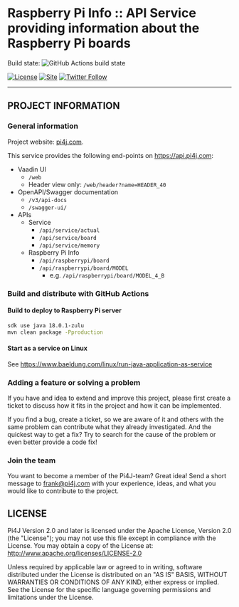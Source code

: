 Raspberry Pi Info :: API Service providing information about the Raspberry Pi boards
====================================================================================

Build state:
![GitHub Actions build state](https://github.com/pi4j/raspberry-pi-info-service/workflows/Continious%20Integration/badge.svg)

[![License](https://img.shields.io/github/license/pi4j/pi4j-v2)](http://www.apache.org/licenses/LICENSE-2.0)
[![Site](https://img.shields.io/badge/Website-pi4j.com-green)](https://pi4j.com)
[![Twitter Follow](https://img.shields.io/twitter/follow/pi4j?label=Pi4J&style=social)](https://twitter.com/pi4j)

---

## PROJECT INFORMATION

### General information

Project website: [pi4j.com](https://pi4j.com/).

This service provides the following end-points on https://api.pi4j.com:

* Vaadin UI
    * `/web`
    * Header view only: `/web/header?name=HEADER_40`
* OpenAPI/Swagger documentation
    * `/v3/api-docs`
    * `/swagger-ui/`
* APIs
    * Service
        * `/api/service/actual`
        * `/api/service/board`
        * `/api/service/memory`
    * Raspberry Pi Info
        * `/api/raspberrypi/board`
        * `/api/raspberrypi/board/MODEL`
            * e.g. `/api/raspberrypi/board/MODEL_4_B`

### Build and distribute with GitHub Actions

#### Build to deploy to Raspberry Pi server

```bash
sdk use java 18.0.1-zulu
mvn clean package -Pproduction
```

#### Start as a service on Linux

See https://www.baeldung.com/linux/run-java-application-as-service

### Adding a feature or solving a problem

If you have and idea to extend and improve this project, please first create a ticket to discuss how
it fits in the project and how it can be implemented.

If you find a bug, create a ticket, so we are aware of it and others with the same problem can
contribute what they already investigated. And the quickest way to get a fix? Try to search for
the cause of the problem or even better provide a code fix!

### Join the team

You want to become a member of the Pi4J-team? Great idea! Send a short message to frank@pi4j.com
with your experience, ideas, and what you would like to contribute to the project.

## LICENSE

Pi4J Version 2.0 and later is licensed under the Apache License,
Version 2.0 (the "License"); you may not use this file except in
compliance with the License. You may obtain a copy of the License at:
http://www.apache.org/licenses/LICENSE-2.0

Unless required by applicable law or agreed to in writing, software
distributed under the License is distributed on an "AS IS" BASIS,
WITHOUT WARRANTIES OR CONDITIONS OF ANY KIND, either express or implied.
See the License for the specific language governing permissions and
limitations under the License.

